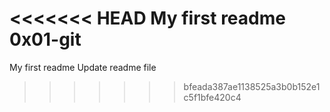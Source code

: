 <<<<<<< HEAD
My first readme 0x01-git
=======
My first readme
Update readme file
>>>>>>> bfeada387ae1138525a3b0b152e1c5f1bfe420c4

